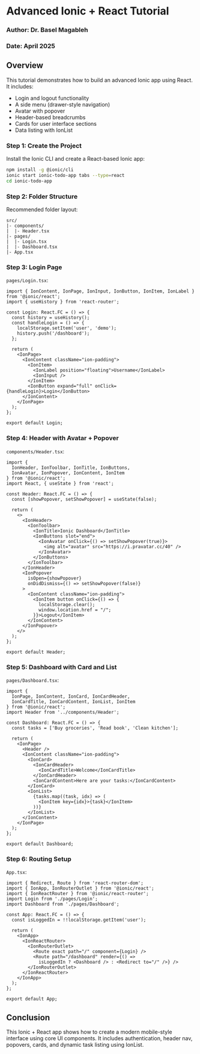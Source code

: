 # Advanced Ionic + React Tutorial
### Author: Dr. Basel Magableh
### Date: April 2025

## Overview
This tutorial demonstrates how to build an advanced Ionic app using React. It includes:

- Login and logout functionality
- A side menu (drawer-style navigation)
- Avatar with popover
- Header-based breadcrumbs
- Cards for user interface sections
- Data listing with IonList

### Step 1: Create the Project
Install the Ionic CLI and create a React-based Ionic app:

```bash
npm install -g @ionic/cli
ionic start ionic-todo-app tabs --type=react
cd ionic-todo-app
```

### Step 2: Folder Structure
Recommended folder layout:

```text
src/
|- components/
|  |- Header.tsx
|- pages/
|  |- Login.tsx
|  |- Dashboard.tsx
|- App.tsx
```

### Step 3: Login Page
`pages/Login.tsx`:

```tsx
import { IonContent, IonPage, IonInput, IonButton, IonItem, IonLabel } from '@ionic/react';
import { useHistory } from 'react-router';

const Login: React.FC = () => {
  const history = useHistory();
  const handleLogin = () => {
    localStorage.setItem('user', 'demo');
    history.push('/dashboard');
  };

  return (
    <IonPage>
      <IonContent className="ion-padding">
        <IonItem>
          <IonLabel position="floating">Username</IonLabel>
          <IonInput />
        </IonItem>
        <IonButton expand="full" onClick={handleLogin}>Login</IonButton>
      </IonContent>
    </IonPage>
  );
};

export default Login;
```

### Step 4: Header with Avatar + Popover
`components/Header.tsx`:

```tsx
import {
  IonHeader, IonToolbar, IonTitle, IonButtons,
  IonAvatar, IonPopover, IonContent, IonItem
} from '@ionic/react';
import React, { useState } from 'react';

const Header: React.FC = () => {
  const [showPopover, setShowPopover] = useState(false);

  return (
    <>
      <IonHeader>
        <IonToolbar>
          <IonTitle>Ionic Dashboard</IonTitle>
          <IonButtons slot="end">
            <IonAvatar onClick={() => setShowPopover(true)}>
              <img alt="avatar" src="https://i.pravatar.cc/40" />
            </IonAvatar>
          </IonButtons>
        </IonToolbar>
      </IonHeader>
      <IonPopover
        isOpen={showPopover}
        onDidDismiss={() => setShowPopover(false)}
      >
        <IonContent className="ion-padding">
          <IonItem button onClick={() => {
            localStorage.clear();
            window.location.href = "/";
          }}>Logout</IonItem>
        </IonContent>
      </IonPopover>
    </>
  );
};

export default Header;
```

### Step 5: Dashboard with Card and List
`pages/Dashboard.tsx`:

```tsx
import {
  IonPage, IonContent, IonCard, IonCardHeader,
  IonCardTitle, IonCardContent, IonList, IonItem
} from '@ionic/react';
import Header from '../components/Header';

const Dashboard: React.FC = () => {
  const tasks = ['Buy groceries', 'Read book', 'Clean kitchen'];

  return (
    <IonPage>
      <Header />
      <IonContent className="ion-padding">
        <IonCard>
          <IonCardHeader>
            <IonCardTitle>Welcome</IonCardTitle>
          </IonCardHeader>
          <IonCardContent>Here are your tasks:</IonCardContent>
        </IonCard>
        <IonList>
          {tasks.map((task, idx) => (
            <IonItem key={idx}>{task}</IonItem>
          ))}
        </IonList>
      </IonContent>
    </IonPage>
  );
};

export default Dashboard;
```

### Step 6: Routing Setup
`App.tsx`:

```tsx
import { Redirect, Route } from 'react-router-dom';
import { IonApp, IonRouterOutlet } from '@ionic/react';
import { IonReactRouter } from '@ionic/react-router';
import Login from './pages/Login';
import Dashboard from './pages/Dashboard';

const App: React.FC = () => {
  const isLoggedIn = !!localStorage.getItem('user');

  return (
    <IonApp>
      <IonReactRouter>
        <IonRouterOutlet>
          <Route exact path="/" component={Login} />
          <Route path="/dashboard" render={() =>
            isLoggedIn ? <Dashboard /> : <Redirect to="/" />} />
        </IonRouterOutlet>
      </IonReactRouter>
    </IonApp>
  );
};

export default App;
```

## Conclusion
This Ionic + React app shows how to create a modern mobile-style interface using core UI components. It includes authentication, header nav, popovers, cards, and dynamic task listing using IonList.
